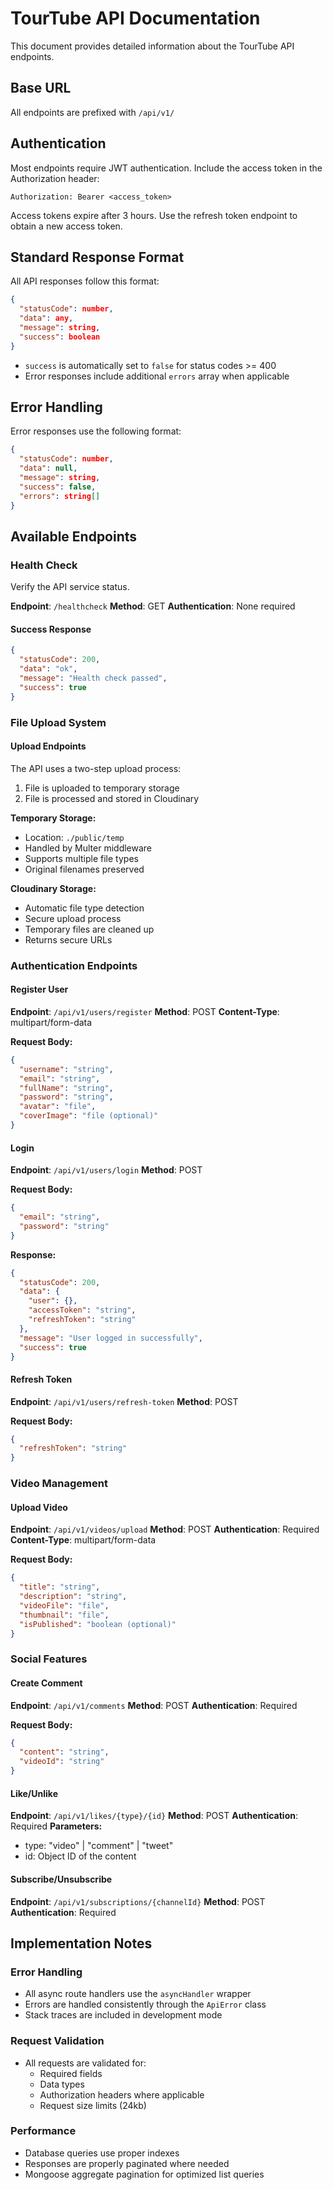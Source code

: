 # TourTube API Documentation

This document provides detailed information about the TourTube API endpoints.

## Base URL

All endpoints are prefixed with `/api/v1/`

## Authentication

Most endpoints require JWT authentication. Include the access token in the Authorization header:

```
Authorization: Bearer <access_token>
```

Access tokens expire after 3 hours. Use the refresh token endpoint to obtain a new access token.

## Standard Response Format

All API responses follow this format:

```json
{
  "statusCode": number,
  "data": any,
  "message": string,
  "success": boolean
}
```

- `success` is automatically set to `false` for status codes >= 400
- Error responses include additional `errors` array when applicable

## Error Handling

Error responses use the following format:

```json
{
  "statusCode": number,
  "data": null,
  "message": string,
  "success": false,
  "errors": string[]
}
```

## Available Endpoints

### Health Check

Verify the API service status.

**Endpoint**: `/healthcheck`
**Method**: GET
**Authentication**: None required

#### Success Response

```json
{
  "statusCode": 200,
  "data": "ok",
  "message": "Health check passed",
  "success": true
}
```

### File Upload System

#### Upload Endpoints

The API uses a two-step upload process:

1. File is uploaded to temporary storage
2. File is processed and stored in Cloudinary

**Temporary Storage:**

- Location: `./public/temp`
- Handled by Multer middleware
- Supports multiple file types
- Original filenames preserved

**Cloudinary Storage:**

- Automatic file type detection
- Secure upload process
- Temporary files are cleaned up
- Returns secure URLs

### Authentication Endpoints

#### Register User

**Endpoint**: `/api/v1/users/register`
**Method**: POST
**Content-Type**: multipart/form-data

**Request Body:**

```json
{
  "username": "string",
  "email": "string",
  "fullName": "string",
  "password": "string",
  "avatar": "file",
  "coverImage": "file (optional)"
}
```

#### Login

**Endpoint**: `/api/v1/users/login`
**Method**: POST

**Request Body:**

```json
{
  "email": "string",
  "password": "string"
}
```

**Response:**

```json
{
  "statusCode": 200,
  "data": {
    "user": {},
    "accessToken": "string",
    "refreshToken": "string"
  },
  "message": "User logged in successfully",
  "success": true
}
```

#### Refresh Token

**Endpoint**: `/api/v1/users/refresh-token`
**Method**: POST

**Request Body:**

```json
{
  "refreshToken": "string"
}
```

### Video Management

#### Upload Video

**Endpoint**: `/api/v1/videos/upload`
**Method**: POST
**Authentication**: Required
**Content-Type**: multipart/form-data

**Request Body:**

```json
{
  "title": "string",
  "description": "string",
  "videoFile": "file",
  "thumbnail": "file",
  "isPublished": "boolean (optional)"
}
```

### Social Features

#### Create Comment

**Endpoint**: `/api/v1/comments`
**Method**: POST
**Authentication**: Required

**Request Body:**

```json
{
  "content": "string",
  "videoId": "string"
}
```

#### Like/Unlike

**Endpoint**: `/api/v1/likes/{type}/{id}`
**Method**: POST
**Authentication**: Required
**Parameters:**

- type: "video" | "comment" | "tweet"
- id: Object ID of the content

#### Subscribe/Unsubscribe

**Endpoint**: `/api/v1/subscriptions/{channelId}`
**Method**: POST
**Authentication**: Required

## Implementation Notes

### Error Handling

- All async route handlers use the `asyncHandler` wrapper
- Errors are handled consistently through the `ApiError` class
- Stack traces are included in development mode

### Request Validation

- All requests are validated for:
  - Required fields
  - Data types
  - Authorization headers where applicable
  - Request size limits (24kb)

### Performance

- Database queries use proper indexes
- Responses are properly paginated where needed
- Mongoose aggregate pagination for optimized list queries
